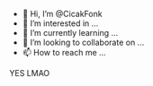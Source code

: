 - 👋 Hi, I’m @CicakFonk
- 👀 I’m interested in ...
- 🌱 I’m currently learning ...
- 💞️ I’m looking to collaborate on ...
- 📫 How to reach me ...

<!---
CicakFonk/CicakFonk is a ✨ special ✨ repository because its `README.md` (this file) appears on your GitHub profile.
You can click the Preview link to take a look at your changes.
--->

YES
LMAO
